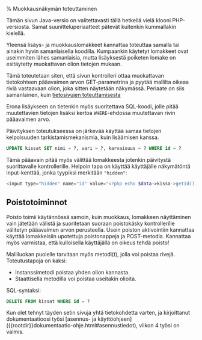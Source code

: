 % Muokkausnäkymän toteuttaminen
<!-- order: 10 -->

<wip />

Tämän sivun Java-versio on valitettavasti tällä hetkellä vielä klooni PHP-versiosta. Samat suunitteluperiaatteet pätevät kuitenkin kummallakin kielellä.

Yleensä lisäys- ja muokkauslomakkeet kannattaa toteuttaa samalla tai ainakin hyvin samanlaisella koodilla.
Kumpaankin käytetyt lomakkeet ovat useimmiten lähes samanlaisia, mutta lisäyksestä poiketen
lomake on esitäytetty muokattavan olion tietojen mukaan. 

Tämä toteutetaan siten, että sivun kontrolleri ottaa muokattavan tietokohteen pääavaimen arvon GET-parametrina ja 
pyytää mallilta oikeaa riviä vastaavaan olion, joka sitten näytetään näkymässä.
Periaate on siis samanlainen, kuin 
[tietosivujen toteuttamisesta](listausnakymat.html#tietosivut)

Erona lisäykseen on tietenkin myös suoritettava SQL-koodi, jolle pitää muutettavien tietojen lisäksi kertoa `WHERE`-ehdossa muutettavan rivin pääavaimen arvo.

Päivityksen toteutukseessa on järkevää käyttää samaa tietojen kelpoisuuden tarkistamismekanismia, kuin lisäämisen kanssa.

~~~sql
UPDATE kissat SET nimi = ?, vari = ?, karvaisuus = ? WHERE id = ?
~~~

Tämä pääavain pitää myös välittää lomakkeesta jotenkin päivitystä suorittavalle kontrollerille. 
Helpoin tapa on käyttää käyttäjälle näkymätöntä input-kenttää, jonka tyypiksi merkitään `"hidden"`:

~~~php
<input type="hidden" name="id" value="<?php echo $data->kissa->getId(); ?>">
~~~

## Poistotoiminnot

Poisto toimii käytännössä samoin, kuin muokkaus, lomakkeen näyttäminen vain jätetään välistä ja suoritetaan suoraan poistokäsky kontrollerille välitetyn pääavaimen arvon perusteella.
Usein poiston aktivointiin kannattaa käyttää lomakkeisiin upotettuja poistonappeja ja POST-metodia.
Kannattaa myös varmistaa, että kulloisella käyttäjällä on oikeus tehdä poisto!

Malliluokan puolelle tarvitaan myös metodi(t), jolla voi poistaa rivejä.
Toteutustapoja on kaksi:

  * Instanssimetodi poistaa yhden olion kannasta.
  * Staattisella metodilla voi poistaa useitakin olioita.
 
SQL-syntaksi:

~~~sql
DELETE FROM kissat WHERE id = ?
~~~

<last>
Kun olet tehnyt täyden setin sivuja yhtä tietokohdetta varten, ja kirjoittanut dokumentaatioosi työsi 
[asennus- ja käyttöohjeen]({{rootdir}}dokumentaatio-ohje.html#asennustiedot),
viikon 4 työsi on valmis.
</last>
